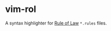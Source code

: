 vim-rol
=======
A syntax highlighter for [Rule of Law](https://github.com/nvie/rule-of-law) `*.rules` files.
